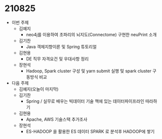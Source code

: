 # 210825

* 이번 주제
  * 김예지
    * neo4j를 이용하여 초파리의 뇌지도(Connectome) 구현한 neuPrint 소개
  * 김기찬
    * Java 객체지향이론 및 Spring 튜토리얼
  * 김현용
    * DE 직무 자격요건 및 우대사항 정리
  * 장현석
    * Hadoop, Spark cluster 구성 및 yarn submit 실행 및 spark cluster 구동방식 비교
* 다음 주제
  * 김예지(오늘이 마지막)
  * 김기찬
    * Spring / 실무로 배우는 빅데이터 기술 책에 있는 데이터파이프라인 따라하기
  * 김현용
    * Apache, AWS 기술스택 추가조사
  * 장현석
    * ES-HADOOP 을 활용한 ES 데이터 SPARK 로 분석후 HADOOP에 쌓기

